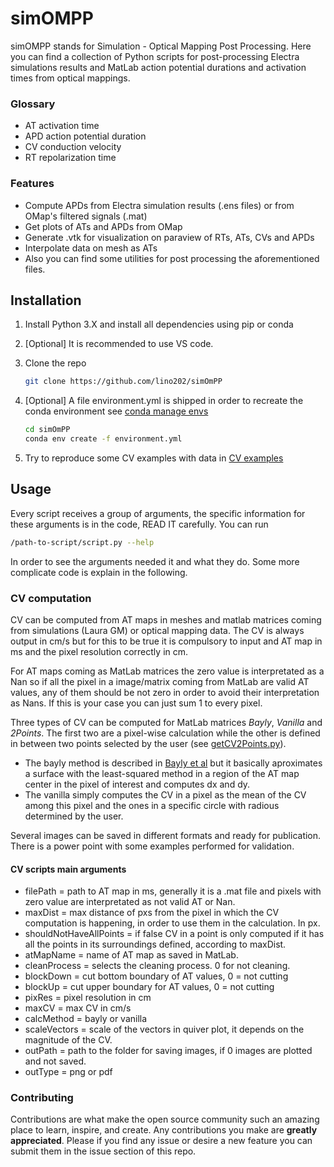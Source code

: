 # simOMPP

simOMPP stands for Simulation - Optical Mapping Post Processing. Here you can find a collection of Python scripts for post-processing Electra simulations results and MatLab action potential durations and activation times from optical mappings.


### Glossary
 
* AT activation time
* APD action potential duration
* CV conduction velocity
* RT repolarization time


### Features

* Compute APDs from Electra simulation results (.ens files) or from OMap's filtered signals (.mat)   
* Get plots of ATs and APDs from OMap
* Generate .vtk for visualization on paraview of RTs, ATs, CVs and APDs
* Interpolate data on mesh as ATs
* Also you can find some utilities for post processing the aforementioned files.


## Installation

1. Install Python 3.X and install all dependencies using pip or conda
2. [Optional] It is recommended to use VS code.
3. Clone the repo
   ```sh
   git clone https://github.com/lino202/simOmPP
   ```
4. [Optional] A file environment.yml is shipped in order to recreate the conda environment see [conda manage envs](https://conda.io/projects/conda/en/latest/user-guide/tasks/manage-environments.html#create-env-file-manually)
   ```sh
   cd simOmPP
   conda env create -f environment.yml
   ```

5. Try to reproduce some CV examples with data in [CV examples](./examples/CV)


## Usage

Every script receives a group of arguments, the specific information for these arguments is in the code, READ IT carefully.
You can run
   ```sh
   /path-to-script/script.py --help 
   ```
In order to see the arguments needed it and what they do. Some more complicate code is explain in the following.

### CV computation

CV can be computed from AT maps in meshes and matlab matrices coming from simulations (Laura GM) or optical mapping data. The CV is always output in cm/s but for this to be true it is compulsory to input and AT map in ms and the pixel resolution correctly in cm. 

For AT maps coming as MatLab matrices the zero value is interpretated as a Nan so if all the pixel in a image/matrix coming from MatLab are valid AT values, any of them should be not zero in order to avoid their interpretation as Nans. If this is your case you can just sum 1 to every pixel.

Three types of CV can be computed for MatLab matrices _Bayly_, _Vanilla_ and _2Points_. The first two are a pixel-wise calculation while the other is defined in between two points selected by the user (see [getCV2Points.py](./getCV2Points.py)). 

* The bayly method is described in [Bayly et al](https://ieeexplore.ieee.org/document/668746) but it basically aproximates a surface with the least-squared method in a region of the AT map center in the pixel of interest and computes dx and dy. 
* The vanilla simply computes the CV in a pixel as the mean of the CV among this pixel and the ones in a specific circle with radious determined by the user.

Several images can be saved in different formats and ready for publication.
There is a power point with some examples performed for validation.



#### CV scripts main arguments

* filePath               = path to AT map in ms, generally it is a .mat file and pixels with zero value are interpretated as not valid AT or Nan.
* maxDist                = max distance of pxs from the pixel in which the CV computation is happening, in order to use them in the calculation. In px.
* shouldNotHaveAllPoints = if false CV in a point is only computed if it has all the points in its surroundings defined, according to maxDist.
* atMapName              = name of AT map as saved in MatLab.
* cleanProcess           = selects the cleaning process. 0 for not cleaning.
* blockDown              = cut bottom boundary of AT values, 0 = not cutting
* blockUp                = cut upper boundary for AT values, 0 = not cutting
* pixRes                 = pixel resolution in cm
* maxCV                  = max CV in cm/s
* calcMethod             = bayly or vanilla
* scaleVectors           = scale of the vectors in quiver plot, it depends on the magnitude of the CV.
* outPath                = path to the folder for saving images, if 0 images are plotted and not saved.
* outType                = png or pdf



<!-- CONTRIBUTING -->
### Contributing

Contributions are what make the open source community such an amazing place to learn, inspire, and create. Any contributions you make are **greatly appreciated**.
Please if you find any issue or desire a new feature you can submit them in the issue section of this repo.





